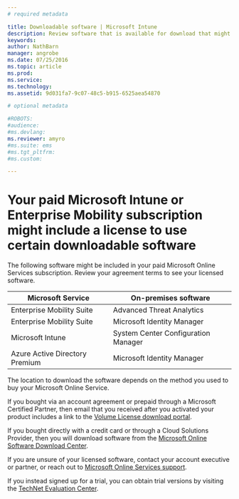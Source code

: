 ```yaml
---
# required metadata

title: Downloadable software | Microsoft Intune
description: Review software that is available for download that might be available with your Intune or EMS subscription.
keywords:
author: NathBarn
manager: angrobe
ms.date: 07/25/2016
ms.topic: article
ms.prod:
ms.service:
ms.technology:
ms.assetid: 9d031fa7-9c07-48c5-b915-6525aea54870

# optional metadata

#ROBOTS:
#audience:
#ms.devlang:
ms.reviewer: amyro
#ms.suite: ems
#ms.tgt_pltfrm:
#ms.custom:

---
```


# Your paid Microsoft Intune or Enterprise Mobility subscription might include a license to use certain downloadable software

The following software might be included in your paid Microsoft Online Services subscription. Review your agreement terms to see your licensed software.

| **Microsoft Service**    | **On-premises software**           |
| ------------- |-------------|
|Enterprise Mobility Suite |	Advanced Threat Analytics |
|Enterprise Mobility Suite |	Microsoft Identity Manager |
|Microsoft Intune |	System Center Configuration Manager |
|Azure Active Directory Premium |	Microsoft Identity Manager |

The location to download the software depends on the method you used to buy your Microsoft Online Service.

If you bought via an account agreement or prepaid through a Microsoft Certified Partner, then email that you received after you activated your product includes a link to the [Volume License download portal](https://www.microsoft.com/Licensing/servicecenter/default.aspx).

If you bought directly with a credit card or through a Cloud Solutions Provider, then you will download software from the [Microsoft Online Software Download Center](https://www.microsoft.com/online/downloads/HomeRealmDiscovery.aspx).

If you are unsure of your licensed software, contact your account executive or partner, or reach out to [Microsoft Online Services support](https://technet.microsoft.com/en-us/dn932057.aspx).

If you instead signed up for a trial, you can obtain trial versions by visiting the [TechNet Evaluation Center](https://www.microsoft.com/evalcenter/try).

